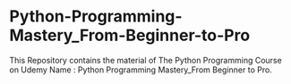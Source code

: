 # Python-Programming-Mastery_From-Beginner-to-Pro
This Repository contains the material of The Python Programming Course on Udemy Name : Python Programming Mastery_From Beginner to Pro.
